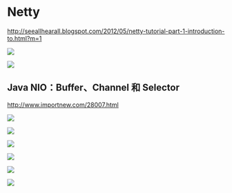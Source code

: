 
# Netty

http://seeallhearall.blogspot.com/2012/05/netty-tutorial-part-1-introduction-to.html?m=1



![](http://1.bp.blogspot.com/-5FuFYkbda_4/T7WMNYLZZ6I/AAAAAAAAB7E/KFPYzusYwgw/s1600/SendingDate.png)


![](https://itimetraveler.github.io/gallery/java-common/nio-selector-model.png)

## Java NIO：Buffer、Channel 和 Selector

http://www.importnew.com/28007.html

![](https://javadoop.com/blogimages/nio/6.png)

![](https://javadoop.com/blogimages/nio/5.png)

![](https://javadoop.com/blogimages/nio/4.png)

![](https://javadoop.com/blogimages/nio/3.png)

![](https://javadoop.com/blogimages/nio/2.png)

![](https://javadoop.com/blogimages/nio/1.png)






